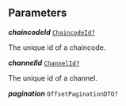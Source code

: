 

## Parameters





  
<article>

***chaincodeId*** [`ChaincodeId?`](/docs/ssm-chaincode-models--page#chaincodeid) 

The unique id of a chaincode.

</article>
<article>

***channelId*** [`ChannelId?`](/docs/channelid--page#channelid) 

The unique id of a channel.

</article>
<article>

***pagination*** `OffsetPaginationDTO?` 

</article>


